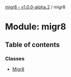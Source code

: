 [migr8 - v1.0.0-alpha.2](../README.md) / migr8

# Module: migr8

## Table of contents

### Classes

- [Migr8](../classes/migr8.Migr8.md)
